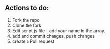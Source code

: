 ## Actions to do:

1. Fork the repo
2. Clone the fork
3. Edit script.js file - add your name to the array.
4. add and commit changes, push changes
5. create a Pull request.